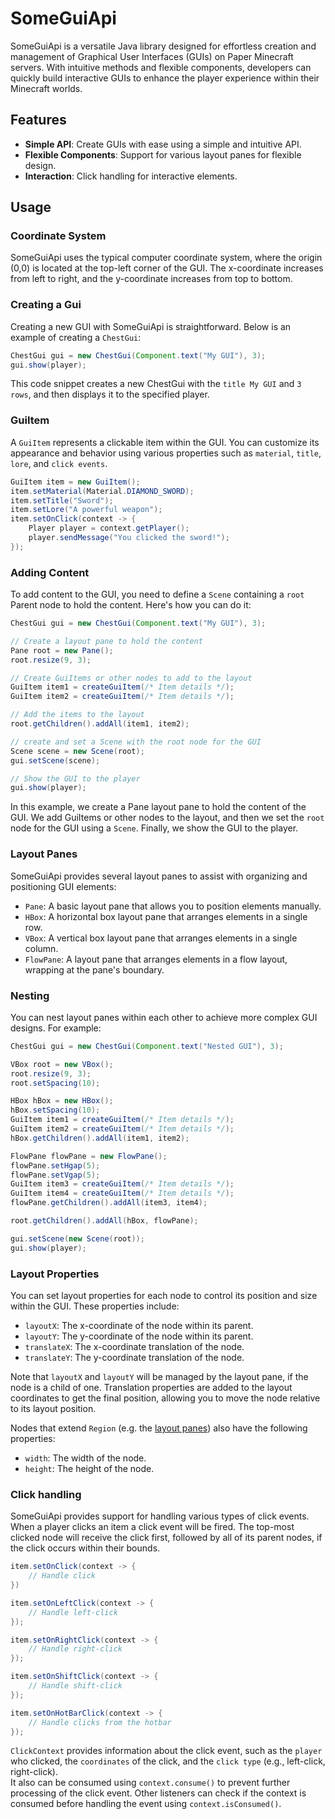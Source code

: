 # SomeGuiApi

SomeGuiApi is a versatile Java library designed for effortless creation and management 
of Graphical User Interfaces (GUIs) on Paper Minecraft servers. With intuitive methods 
and flexible components, developers can quickly build interactive GUIs to enhance the 
player experience within their Minecraft worlds.

## Features

- **Simple API**: Create GUIs with ease using a simple and intuitive API.
- **Flexible Components**: Support for various layout panes for flexible design.
- **Interaction**: Click handling for interactive elements.

## Usage

### Coordinate System

SomeGuiApi uses the typical computer coordinate system, where the origin (0,0) is located 
at the top-left corner of the GUI. The x-coordinate increases from left to right, and the 
y-coordinate increases from top to bottom.

### Creating a Gui

Creating a new GUI with SomeGuiApi is straightforward. Below is an example of creating a `ChestGui`:

```java
ChestGui gui = new ChestGui(Component.text("My GUI"), 3);
gui.show(player);
```
This code snippet creates a new ChestGui with the `title My GUI` and `3 rows`, and then displays
it to the specified player.

### GuiItem

A `GuiItem` represents a clickable item within the GUI. You can customize its appearance and behavior 
using various properties such as `material`, `title`, `lore`, and `click events`.

```java
GuiItem item = new GuiItem();
item.setMaterial(Material.DIAMOND_SWORD);
item.setTitle("Sword");
item.setLore("A powerful weapon");
item.setOnClick(context -> {
    Player player = context.getPlayer();
    player.sendMessage("You clicked the sword!");
});
```

### Adding Content

To add content to the GUI, you need to define a `Scene` containing a `root` Parent node to hold the content.
Here's how you can do it:

```java
ChestGui gui = new ChestGui(Component.text("My GUI"), 3);

// Create a layout pane to hold the content
Pane root = new Pane();
root.resize(9, 3);

// Create GuiItems or other nodes to add to the layout
GuiItem item1 = createGuiItem(/* Item details */);
GuiItem item2 = createGuiItem(/* Item details */);

// Add the items to the layout
root.getChildren().addAll(item1, item2);

// create and set a Scene with the root node for the GUI
Scene scene = new Scene(root);
gui.setScene(scene);

// Show the GUI to the player
gui.show(player);
```

In this example, we create a Pane layout pane to hold the content of the GUI.
We add GuiItems or other nodes to the layout, and then we set the `root` node for the GUI using a `Scene`.
Finally, we show the GUI to the player.

### Layout Panes

SomeGuiApi provides several layout panes to assist with organizing and positioning GUI elements:
- `Pane`: A basic layout pane that allows you to position elements manually.
- `HBox`: A horizontal box layout pane that arranges elements in a single row.
- `VBox`: A vertical box layout pane that arranges elements in a single column.
- `FlowPane`: A layout pane that arranges elements in a flow layout, wrapping at the pane's boundary.

### Nesting

You can nest layout panes within each other to achieve more complex GUI designs. For example:
```java
ChestGui gui = new ChestGui(Component.text("Nested GUI"), 3);

VBox root = new VBox();
root.resize(9, 3);
root.setSpacing(10);

HBox hBox = new HBox();
hBox.setSpacing(10);
GuiItem item1 = createGuiItem(/* Item details */);
GuiItem item2 = createGuiItem(/* Item details */);
hBox.getChildren().addAll(item1, item2);

FlowPane flowPane = new FlowPane();
flowPane.setHgap(5);
flowPane.setVgap(5);
GuiItem item3 = createGuiItem(/* Item details */);
GuiItem item4 = createGuiItem(/* Item details */);
flowPane.getChildren().addAll(item3, item4);

root.getChildren().addAll(hBox, flowPane);

gui.setScene(new Scene(root));
gui.show(player);
```

### Layout Properties

You can set layout properties for each node to control its position and size within the GUI.
These properties include:

- `layoutX`: The x-coordinate of the node within its parent.
- `layoutY`: The y-coordinate of the node within its parent.
- `translateX`: The x-coordinate translation of the node.
- `translateY`: The y-coordinate translation of the node.

Note that `layoutX` and `layoutY` will be managed by the layout pane, if the node is a child of one.
Translation properties are added to the layout coordinates to get the final position,
allowing you to move the node relative to its layout position.

Nodes that extend `Region` (e.g. the [layout panes](#layout-panes)) also have the following properties:

- `width`: The width of the node.
- `height`: The height of the node.

### Click handling

SomeGuiApi provides support for handling various types of click events. When a player clicks an item 
a click event will be fired. The top-most clicked node will receive the click first, followed by all of its
parent nodes, if the click occurs within their bounds.
```java
item.setOnClick(context -> {
    // Handle click
})

item.setOnLeftClick(context -> {
    // Handle left-click
});

item.setOnRightClick(context -> {
    // Handle right-click
});

item.setOnShiftClick(context -> {
    // Handle shift-click
});

item.setOnHotBarClick(context -> {
    // Handle clicks from the hotbar
});
```

`ClickContext` provides information about the click event, such as the `player` who clicked, the `coordinates` of the click,
and the `click type` (e.g., left-click, right-click).
<br>
It also can be consumed using `context.consume()` to prevent further processing of the click event. Other listeners can
check if the context is consumed before handling the event using `context.isConsumed()`.
